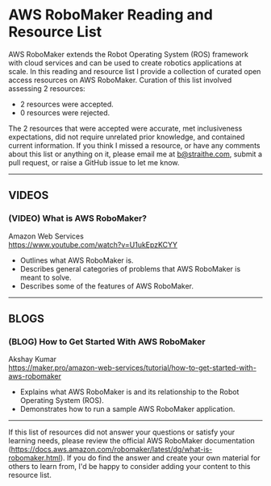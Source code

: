 # AWS RoboMaker Reading and Resource List

AWS RoboMaker extends the Robot Operating System (ROS) framework with cloud services and can be used to create robotics applications at scale. In this reading and resource list I provide a collection of curated open access resources on AWS RoboMaker. Curation of this list involved assessing 2 resources:  

* 2 resources were accepted.  
* 0 resources were rejected.  

The 2 resources that were accepted were accurate, met inclusiveness expectations, did not require unrelated prior knowledge, and contained current information. If you think I missed a resource, or have any comments about this list or anything on it, please email me at b@straithe.com, submit a pull request, or raise a GitHub issue to let me know. 

---


## VIDEOS

### (VIDEO) What is AWS RoboMaker?  
Amazon Web Services  
https://www.youtube.com/watch?v=U1ukEpzKCYY  
* Outlines what AWS RoboMaker is.  
* Describes general categories of problems that AWS RoboMaker is meant to solve.  
* Describes some of the features of AWS RoboMaker.  


---

## BLOGS

### (BLOG) How to Get Started With AWS RoboMaker  
Akshay Kumar  
https://maker.pro/amazon-web-services/tutorial/how-to-get-started-with-aws-robomaker  
* Explains what AWS RoboMaker is and its relationship to the Robot Operating System (ROS).  
* Demonstrates how to run a sample AWS RoboMaker application.  


---


If this list of resources did not answer your questions or satisfy your learning needs, please review the official AWS RoboMaker documentation (https://docs.aws.amazon.com/robomaker/latest/dg/what-is-robomaker.html). If you do find the answer and create your own material for others to learn from, I'd be happy to consider adding your content to this resource list. 
